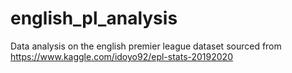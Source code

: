 # english_pl_analysis
Data analysis on the english premier league dataset 
sourced from 
https://www.kaggle.com/idoyo92/epl-stats-20192020
